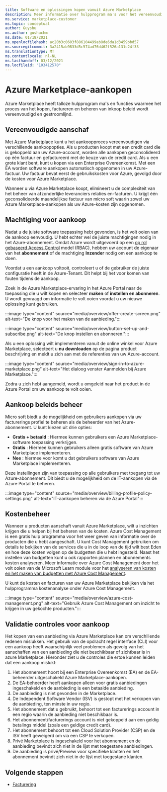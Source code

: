 ```yaml
---
title: Software en oplossingen kopen vanuit Azure Marketplace
description: Meer informatie over hulpprogram ma's voor het vereenvoudigen en stroom lijnen van software-aankopen en-beheer in azure Marketplace.
ms.service: marketplace-customer
ms.topic: conceptual
author: Guyshu
ms.author: gushuchm
ms.date: 01/18/2021
ms.openlocfilehash: ac20b3c0603f886104499ab8de6da1d3459bbd57
ms.sourcegitcommit: 3a2415ab9833d5c574ad76d462f526a131c24f33
ms.translationtype: MT
ms.contentlocale: nl-NL
ms.lasthandoff: 03/12/2021
ms.locfileid: "103412570"
---
```

# <a name="azure-marketplace-purchasing"></a>Azure Marketplace-aankopen

Azure Marketplace heeft talloze hulpprogram ma's en functies waarmee het proces van het kopen, factureren en beheren van inkoop beleid wordt vereenvoudigd en gestroomlijnd.

## <a name="simplified-procurement"></a>Vereenvoudigde aanschaf

Met Azure Marketplace kunt u het aankoopproces vereenvoudigen via verschillende aankoopopties. Als u producten koopt met een credit card die is gekoppeld aan uw Azure-account, worden alle aankopen geconsolideerd op één factuur en gefactureerd met de keuze van de credit card. Als u een grote klant bent, kunt u kopen via een Enterprise Overeenkomst. Met een EA worden software aankopen automatisch opgenomen in uw Azure-factuur. Uw factuur bevat eerst de gebruikskosten voor Azure, gevolgd door de kosten voor Azure Marketplace.

Wanneer u via Azure Marketplace koopt, elimineert u de complexiteit van het beheer van afzonderlijke leveranciers relaties en-facturen. U krijgt één geconsolideerde maandelijkse factuur van micro soft waarin zowel uw Azure Marketplace-aankopen als uw Azure-kosten zijn opgenomen.

## <a name="permission-to-purchase"></a>Machtiging voor aankoop

Nadat u de juiste software toepassing hebt gevonden, is het volt ooien van de aankoop eenvoudig. U hebt echter wel de juiste machtigingen nodig in het Azure-abonnement. Omdat Azure wordt uitgevoerd op een [op rol gebaseerd Access Control](/azure/role-based-access-control/overview) model (RBAC), hebben uw account de eigenaar van het **abonnement** of de machtiging **Inzender** nodig om een aankoop te doen.

Voordat u een aankoop voltooit, controleert u of de gebruiker de juiste configuratie heeft in de Azure-Tenant. Dit helpt bij het voor komen van fouten tijdens de aankoop.

Zoek in de Azure Marketplace-ervaring in het Azure Portal naar de toepassing die u wilt kopen en selecteer **maken** of **instellen en abonneren**. U wordt gevraagd om informatie te volt ooien voordat u uw nieuwe oplossing kunt gebruiken.

:::image type="content" source="media/overview/offer-create-screen.png" alt-text="De knop voor het maken van de aanbieding.":::

:::image type="content" source="media/overview/button-set-up-and-subscribe.png" alt-text="De knop instellen en abonneren.":::

Als u een oplossing wilt implementeren vanuit de online winkel voor Azure Marketplace, selecteert u **nu downloaden** op de pagina product beschrijving en meldt u zich aan met de referenties van uw Azure-account.

:::image type="content" source="media/overview/sign-in-to-azure-marketplace.png" alt-text="Het dialoog venster Aanmelden bij Azure Marketplace.":::

Zodra u zich hebt aangemeld, wordt u omgeleid naar het product in de Azure Portal om uw aankoop te volt ooien.

## <a name="purchase-policy-management"></a>Aankoop beleids beheer

Micro soft biedt u de mogelijkheid om gebruikers aankopen via uw facturerings profiel te beheren als de beheerder van het Azure-abonnement. U kunt kiezen uit drie opties:

- **Gratis + betaald** : Hiermee kunnen gebruikers een Azure Marketplace-software toepassing verkrijgen.
- **Gratis** : Hiermee kunnen gebruikers alleen gratis software van Azure Marketplace implementeren.
- **Nee** : hiermee voor komt u dat gebruikers software van Azure Marketplace implementeren.

Deze instellingen zijn van toepassing op alle gebruikers met toegang tot uw Azure-abonnement. Dit biedt u de mogelijkheid om de IT-aankopen via de Azure Portal te beheren.

:::image type="content" source="media/overview/billing-profile-policy-settings.png" alt-text="IT-aankopen beheren via de Azure Portal":::

## <a name="cost-management"></a>Kostenbeheer

Wanneer u producten aanschaft vanuit Azure Marketplace, wilt u inzichten krijgen die u helpen bij het beheren van de kosten. Azure Cost Management is een gratis hulp programma voor het weer geven van informatie over de producten die u hebt aangeschaft. U kunt Cost Management gebruiken om details te bekijken van de services die u in de loop van de tijd wilt best Eden en hoe deze kosten volgen op de budgetten die u hebt ingesteld. Naast het instellen van budgetten kunt u ook rapporten plannen en abonnements kosten analyseren. Meer informatie over Azure Cost Management door het volt ooien van de Microsoft Learn module voor het [analyseren van kosten en het maken van budgetten met Azure Cost Management](/learn/modules/analyze-costs-create-budgets-azure-cost-management/).

U kunt de kosten en facturen van uw Azure Marketplace bekijken via het hulpprogramma kostenanalyse onder Azure Cost Management.

:::image type="content" source="media/overview/azure-cost-management.png" alt-text="Gebruik Azure Cost Management om inzicht te krijgen in uw gekochte producten.":::

## <a name="purchase-validation-checks"></a>Validatie controles voor aankoop

Het kopen van een aanbieding via Azure Marketplace kan om verschillende redenen mislukken. Het gebruik van de opdracht regel interface (CLI) voor een aankoop heeft waarschijnlijk veel problemen als gevolg van het aanschaffen van een aanbieding die niet beschikbaar of zichtbaar is in azure Marketplace. Hieronder ziet u de controles die ertoe kunnen leiden dat een aankoop mislukt:

1. Het abonnement hoort bij een Enterprise Overeenkomst (EA) en de EA-beheerder uitgeschakeld Azure Marketplace-aankopen.
1. De EA-beheerder heeft aankopen alleen voor gratis aanbiedingen ingeschakeld en de aanbieding is een betaalde aanbieding.
1. De aanbieding is niet gevonden in de Marketplace.
1. De Independent Software Vendor (ISV) is gestopt met het verkopen van de aanbieding, ten minste in uw regio.
1. Het abonnement dat u gebruikt, behoort tot een facturerings account in een regio waarin de aanbieding niet beschikbaar is.
1. Het abonnement/facturerings account is niet gekoppeld aan een geldig betalings middel (zoals een geldige credit card).
1. Het abonnement behoort tot een Cloud Solution Provider (CSP) en de ISV heeft geweigerd om via een CSP te verkopen.
1. Privé Marketplace is ingeschakeld voor het abonnement en de aanbieding bevindt zich niet in de lijst met toegestane aanbiedingen.
1. De aanbieding is privé/Preview voor specifieke klanten en het abonnement bevindt zich niet in de lijst met toegestane klanten.

## <a name="next-steps"></a>Volgende stappen

- [Facturering](billing-invoicing.md)
